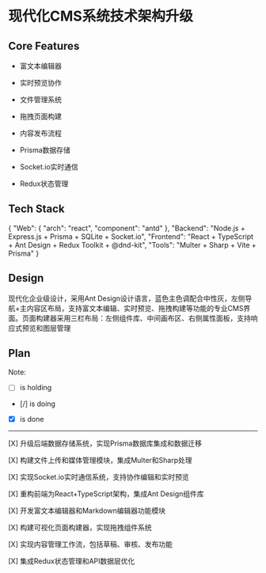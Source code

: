 # 现代化CMS系统技术架构升级

## Core Features

- 富文本编辑器

- 实时预览协作

- 文件管理系统

- 拖拽页面构建

- 内容发布流程

- Prisma数据存储

- Socket.io实时通信

- Redux状态管理

## Tech Stack

{
  "Web": {
    "arch": "react",
    "component": "antd"
  },
  "Backend": "Node.js + Express.js + Prisma + SQLite + Socket.io",
  "Frontend": "React + TypeScript + Ant Design + Redux Toolkit + @dnd-kit",
  "Tools": "Multer + Sharp + Vite + Prisma"
}

## Design

现代化企业级设计，采用Ant Design设计语言，蓝色主色调配合中性灰，左侧导航+主内容区布局，支持富文本编辑、实时预览、拖拽构建等功能的专业CMS界面。页面构建器采用三栏布局：左侧组件库、中间画布区、右侧属性面板，支持响应式预览和图层管理

## Plan

Note: 

- [ ] is holding
- [/] is doing
- [X] is done

---

[X] 升级后端数据存储系统，实现Prisma数据库集成和数据迁移

[X] 构建文件上传和媒体管理模块，集成Multer和Sharp处理

[X] 实现Socket.io实时通信系统，支持协作编辑和实时预览

[X] 重构前端为React+TypeScript架构，集成Ant Design组件库

[X] 开发富文本编辑器和Markdown编辑器功能模块

[X] 构建可视化页面构建器，实现拖拽组件系统

[X] 实现内容管理工作流，包括草稿、审核、发布功能

[X] 集成Redux状态管理和API数据层优化
